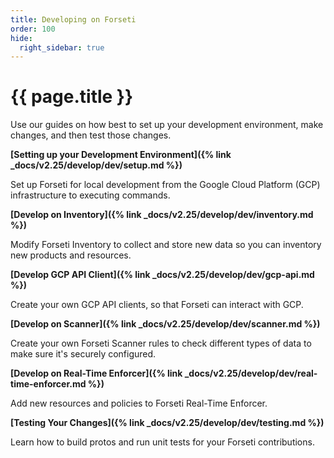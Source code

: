 ```yaml
---
title: Developing on Forseti
order: 100
hide:
  right_sidebar: true
---
```


# {{ page.title }}

Use our guides on how best to set up your development environment, make changes,
and then test those changes.

**[Setting up your Development Environment]({% link _docs/v2.25/develop/dev/setup.md %})**

Set up Forseti for local development from the Google Cloud Platform (GCP)
infrastructure to executing commands.

**[Develop on Inventory]({% link _docs/v2.25/develop/dev/inventory.md %})**

Modify Forseti Inventory to collect and store new data so you can inventory
new products and resources.

**[Develop GCP API Client]({% link _docs/v2.25/develop/dev/gcp-api.md %})**

Create your own GCP API clients, so that Forseti can interact with GCP.

**[Develop on Scanner]({% link _docs/v2.25/develop/dev/scanner.md %})**

Create your own Forseti Scanner rules to check different types of data to
make sure it's securely configured.

**[Develop on Real-Time Enforcer]({% link _docs/v2.25/develop/dev/real-time-enforcer.md %})**

Add new resources and policies to Forseti Real-Time Enforcer.

**[Testing Your Changes]({% link _docs/v2.25/develop/dev/testing.md %})**

Learn how to build protos and run unit tests for your Forseti contributions.
